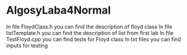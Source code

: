 # AlgosyLaba4Normal
In file FloydClass.h you can find the description of floyd class
In file listTemplate.h you can find the description of list from first lab
In file TestFloyd.cpp you can find tests for Floyd class
In txt files you can find inputs for testing